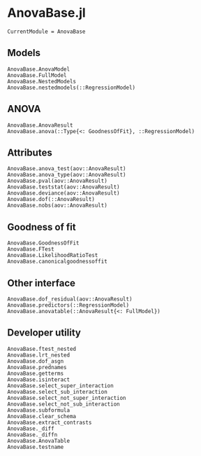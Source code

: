 # AnovaBase.jl
```@meta
CurrentModule = AnovaBase
```

## Models
```@docs
AnovaBase.AnovaModel
AnovaBase.FullModel
AnovaBase.NestedModels
AnovaBase.nestedmodels(::RegressionModel)
```

## ANOVA
```@docs
AnovaBase.AnovaResult
AnovaBase.anova(::Type{<: GoodnessOfFit}, ::RegressionModel)
```

## Attributes
```@docs
AnovaBase.anova_test(aov::AnovaResult)
AnovaBase.anova_type(aov::AnovaResult)
AnovaBase.pval(aov::AnovaResult)
AnovaBase.teststat(aov::AnovaResult)
AnovaBase.deviance(aov::AnovaResult)
AnovaBase.dof(::AnovaResult)
AnovaBase.nobs(aov::AnovaResult)
```

## Goodness of fit
```@docs
AnovaBase.GoodnessOfFit
AnovaBase.FTest
AnovaBase.LikelihoodRatioTest
AnovaBase.canonicalgoodnessoffit
```

## Other interface
```@docs
AnovaBase.dof_residual(aov::AnovaResult)
AnovaBase.predictors(::RegressionModel)
AnovaBase.anovatable(::AnovaResult{<: FullModel})
```

## Developer utility
```@docs
AnovaBase.ftest_nested
AnovaBase.lrt_nested
AnovaBase.dof_asgn
AnovaBase.prednames
AnovaBase.getterms
AnovaBase.isinteract
AnovaBase.select_super_interaction
AnovaBase.select_sub_interaction
AnovaBase.select_not_super_interaction
AnovaBase.select_not_sub_interaction
AnovaBase.subformula
AnovaBase.clear_schema
AnovaBase.extract_contrasts
AnovaBase._diff
AnovaBase._diffn
AnovaBase.AnovaTable
AnovaBase.testname
```